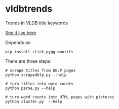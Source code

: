 vldbtrends
==========

Trends in VLDB title keywords

<a href="http://sirrice.github.io/vldbtrends/">See it live here</a>



Depends on

    pip install click pygg wuutils


There are three steps:

    # scrape titles from DBLP pages
    python scrapedblp.py --help

    # turn titles into word counts
    python parse.py --help

    # turn word counts into HTML pages with pictures
    python cluster.py  --help

